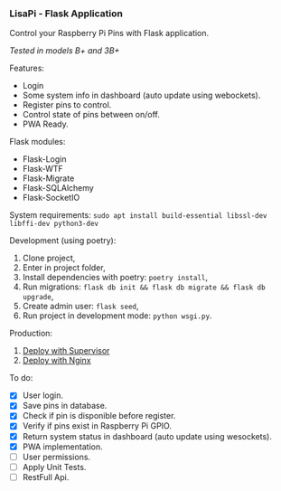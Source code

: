 ### LisaPi - Flask Application

Control your Raspberry Pi Pins with Flask application.

*Tested in models B+ and 3B+*


Features:
- Login
- Some system info in dashboard (auto update using webockets).
- Register pins to control.
- Control state of pins between on/off.
- PWA Ready.


Flask modules:
- Flask-Login
- Flask-WTF
- Flask-Migrate
- Flask-SQLAlchemy
- Flask-SocketIO


System requirements:
```sudo apt install build-essential libssl-dev libffi-dev python3-dev```


Development (using poetry):
  1. Clone project,
  2. Enter in project folder,
  3. Install dependencies with poetry: ```poetry install```,
  4. Run migrations: ```flask db init && flask db migrate && flask db upgrade```,
  5. Create admin user: ```flask seed```,
  6. Run project in development mode: ```python wsgi.py```.


Production:
  1. [Deploy with Supervisor](https://github.com/bergpb/lisapi/wiki/Deploy-with-Supervisor)
  2. [Deploy with Nginx](https://github.com/bergpb/lisapi/wiki/Deploy-with-Nginx)


To do:
- [x] User login.
- [x] Save pins in database.
- [x] Check if pin is disponible before register.
- [x] Verify if pins exist in Raspberry Pi GPIO.
- [x] Return system status in dashboard (auto update using wesockets).
- [X] PWA implementation.
- [ ] User permissions.
- [ ] Apply Unit Tests.
- [ ] RestFull Api.
